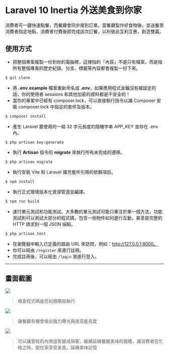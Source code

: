 # Laravel 10 Inertia 外送美食到你家

消費者可一鍵快速點餐，而餐廳會同步接到訂單。當餐廳製作好食物後，並送餐至消費者指定地點，消費者付費後即完成該次訂餐，以利彼此互利互惠，創造雙贏。

## 使用方式
- 把整個專案複製一份到你的電腦裡，這裡指的「內容」不是只有檔案，而是指所有整個專案的歷史紀錄、分支、標籤等內容都會複製一份下來。
```sh
$ git clone
```
- 將 __.env.example__ 檔案重新命名成 __.env__，如果應用程式金鑰沒有被設定的話，你的使用者 sessions 和其他加密的資料都是不安全的！
- 當你的專案中已經有 composer.lock，可以直接執行指令以讓 Composer 安裝 composer.lock 中指定的套件及版本。
```sh
$ composer install
```
- 產生 Laravel 要使用的一組 32 字元長度的隨機字串 APP_KEY 並存在 .env 內。
```sh
$ php artisan key:generate
```
- 執行 __Artisan__ 指令的 __migrate__ 來執行所有未完成的遷移。
```sh
$ php artisan migrate
```
- 執行安裝 Vite 和 Laravel 擴充套件引用的依賴項目。
```sh
$ npm install
```
- 執行正式環境版本化資源管道並編譯。
```sh
$ npm run build
```
- 運行單元測試和功能測試。大多數的單元測試可能只專注於單一個方法，功能測試則可以測試大部分的程式碼，包含一些物件如何進行互動，甚至是完整的 HTTP 請求到一個 JSON 端點。
```sh
$ php artisan test
```
- 在瀏覽器中輸入已定義的路由 URL 來訪問，例如：http://127.0.0.1:8000。
- 你可以經由 `/register` 來進行註冊。
- 完成註冊後，可以經由 `/login` 來進行登入。

----

## 畫面截圖
![](https://i.imgur.com/a3erflC.png)
> 檢查程式碼是否如預期般執行

![](https://i.imgur.com/iG5djbG.jpg)
> 讓餐廳有機會做出強力曝光與提高能見度

![](https://i.imgur.com/2qOFZuG.png)
> 可以讓曾經的內用過客變成熟客，繼續延續餐廳美味的服務，讓消費者在忙碌之時，能在家享受美食，延續美味記憶
